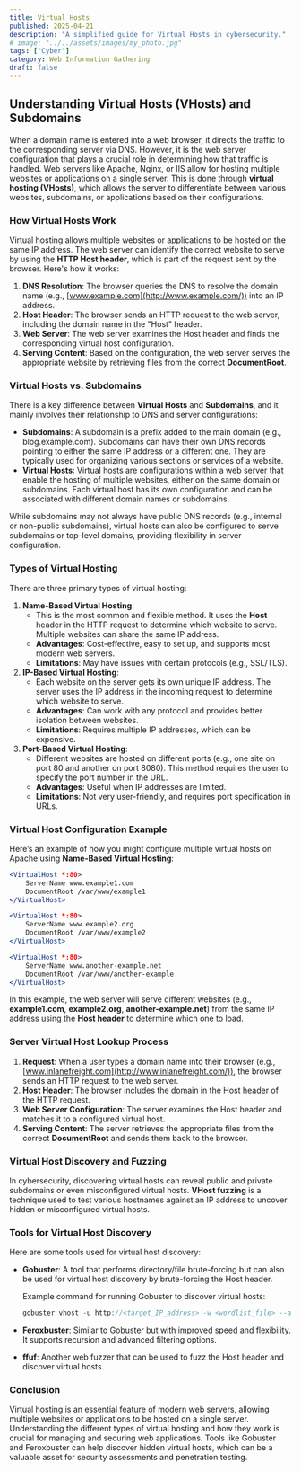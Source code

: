 ```yaml
---
title: Virtual Hosts
published: 2025-04-21
description: "A simplified guide for Virtual Hosts in cybersecurity."
# image: "../../assets/images/my_photo.jpg"
tags: ["Cyber"]
category: Web Information Gathering 
draft: false
--- 
```


## Understanding Virtual Hosts (VHosts) and Subdomains

When a domain name is entered into a web browser, it directs the traffic to the corresponding server via DNS. However, it is the web server configuration that plays a crucial role in determining how that traffic is handled. Web servers like Apache, Nginx, or IIS allow for hosting multiple websites or applications on a single server. This is done through **virtual hosting (VHosts)**, which allows the server to differentiate between various websites, subdomains, or applications based on their configurations.

### How Virtual Hosts Work

Virtual hosting allows multiple websites or applications to be hosted on the same IP address. The web server can identify the correct website to serve by using the **HTTP Host header**, which is part of the request sent by the browser. Here's how it works:

1. **DNS Resolution**: The browser queries the DNS to resolve the domain name (e.g., [www.example.com](http://www.example.com/)) into an IP address.
2. **Host Header**: The browser sends an HTTP request to the web server, including the domain name in the "Host" header.
3. **Web Server**: The web server examines the Host header and finds the corresponding virtual host configuration.
4. **Serving Content**: Based on the configuration, the web server serves the appropriate website by retrieving files from the correct **DocumentRoot**.

### Virtual Hosts vs. Subdomains

There is a key difference between **Virtual Hosts** and **Subdomains**, and it mainly involves their relationship to DNS and server configurations:

- **Subdomains**: A subdomain is a prefix added to the main domain (e.g., blog.example.com). Subdomains can have their own DNS records pointing to either the same IP address or a different one. They are typically used for organizing various sections or services of a website.
- **Virtual Hosts**: Virtual hosts are configurations within a web server that enable the hosting of multiple websites, either on the same domain or subdomains. Each virtual host has its own configuration and can be associated with different domain names or subdomains.

While subdomains may not always have public DNS records (e.g., internal or non-public subdomains), virtual hosts can also be configured to serve subdomains or top-level domains, providing flexibility in server configuration.

### Types of Virtual Hosting

There are three primary types of virtual hosting:

1. **Name-Based Virtual Hosting**:
    - This is the most common and flexible method. It uses the **Host** header in the HTTP request to determine which website to serve. Multiple websites can share the same IP address.
    - **Advantages**: Cost-effective, easy to set up, and supports most modern web servers.
    - **Limitations**: May have issues with certain protocols (e.g., SSL/TLS).
2. **IP-Based Virtual Hosting**:
    - Each website on the server gets its own unique IP address. The server uses the IP address in the incoming request to determine which website to serve.
    - **Advantages**: Can work with any protocol and provides better isolation between websites.
    - **Limitations**: Requires multiple IP addresses, which can be expensive.
3. **Port-Based Virtual Hosting**:
    - Different websites are hosted on different ports (e.g., one site on port 80 and another on port 8080). This method requires the user to specify the port number in the URL.
    - **Advantages**: Useful when IP addresses are limited.
    - **Limitations**: Not very user-friendly, and requires port specification in URLs.

### Virtual Host Configuration Example

Here’s an example of how you might configure multiple virtual hosts on Apache using **Name-Based Virtual Hosting**:

```jsx
<VirtualHost *:80>
    ServerName www.example1.com
    DocumentRoot /var/www/example1
</VirtualHost>

<VirtualHost *:80>
    ServerName www.example2.org
    DocumentRoot /var/www/example2
</VirtualHost>

<VirtualHost *:80>
    ServerName www.another-example.net
    DocumentRoot /var/www/another-example
</VirtualHost>
```

In this example, the web server will serve different websites (e.g., **example1.com**, **example2.org**, **another-example.net**) from the same IP address using the **Host header** to determine which one to load.

### Server Virtual Host Lookup Process

1. **Request**: When a user types a domain name into their browser (e.g., [www.inlanefreight.com](http://www.inlanefreight.com/)), the browser sends an HTTP request to the web server.
2. **Host Header**: The browser includes the domain in the Host header of the HTTP request.
3. **Web Server Configuration**: The server examines the Host header and matches it to a configured virtual host.
4. **Serving Content**: The server retrieves the appropriate files from the correct **DocumentRoot** and sends them back to the browser.

### Virtual Host Discovery and Fuzzing

In cybersecurity, discovering virtual hosts can reveal public and private subdomains or even misconfigured virtual hosts. **VHost fuzzing** is a technique used to test various hostnames against an IP address to uncover hidden or misconfigured virtual hosts.

### Tools for Virtual Host Discovery

Here are some tools used for virtual host discovery:

- **Gobuster**: A tool that performs directory/file brute-forcing but can also be used for virtual host discovery by brute-forcing the Host header.
    
    Example command for running Gobuster to discover virtual hosts:
    
    ```jsx
    gobuster vhost -u http://<target_IP_address> -w <wordlist_file> --append
    ```
    

- **Feroxbuster**: Similar to Gobuster but with improved speed and flexibility. It supports recursion and advanced filtering options.
- **ffuf**: Another web fuzzer that can be used to fuzz the Host header and discover virtual hosts.

### Conclusion

Virtual hosting is an essential feature of modern web servers, allowing multiple websites or applications to be hosted on a single server. Understanding the different types of virtual hosting and how they work is crucial for managing and securing web applications. Tools like Gobuster and Feroxbuster can help discover hidden virtual hosts, which can be a valuable asset for security assessments and penetration testing.